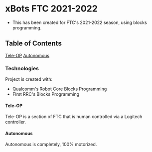 # xBots FTC 2021-2022
* This has been created for FTC's 2021-2022 season, using blocks programming.
## Table of Contents
[Tele-OP](#tele-OP)
[Autonomous](#autonomous)
### Technologies
Project is created with:
* Qualcomm's Robot Core Blocks Programming
* FIrst RRC's Blocks Programming

#### Tele-OP
Tele-OP is a section of FTC that is human controlled via a Logitech controller.
#### Autonomous
Autonomous is completely, 100% motorized.

